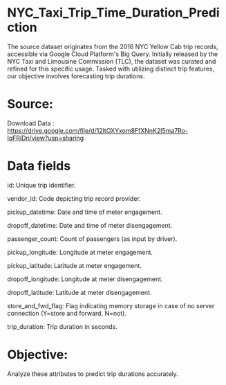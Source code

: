 # NYC_Taxi_Trip_Time_Duration_Prediction

The source dataset originates from the 2016 NYC Yellow Cab trip records, accessible via Google Cloud Platform's Big Query. Initially released by the NYC Taxi and Limousine Commission (TLC), the dataset was curated and refined for this specific usage. Tasked with utilizing distinct trip features, our objective involves forecasting trip durations.

# Source: 
Download Data : https://drive.google.com/file/d/12ltOXYxom8FfXNnK2l5ma7Ro-IqFRiDn/view?usp=sharing



# Data fields

id: Unique trip identifier.

vendor_id: Code depicting trip record provider.

pickup_datetime: Date and time of meter engagement.

dropoff_datetime: Date and time of meter disengagement.

passenger_count: Count of passengers (as input by driver).

pickup_longitude: Longitude at meter engagement.

pickup_latitude: Latitude at meter engagement.

dropoff_longitude: Longitude at meter disengagement.

dropoff_latitude: Latitude at meter disengagement.

store_and_fwd_flag: Flag indicating memory storage in case of no server connection (Y=store and forward, N=not).

trip_duration: Trip duration in seconds.



# Objective: 
Analyze these attributes to predict trip durations accurately.
